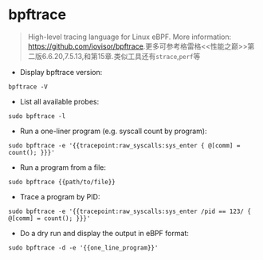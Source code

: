 # bpftrace

> High-level tracing language for Linux eBPF.
> More information: <https://github.com/iovisor/bpftrace>.更多可参考格雷格<<性能之巅>>第二版6.6.20,7.5.13,和第15章.类似工具还有`strace`,`perf`等

- Display bpftrace version:

`bpftrace -V`

- List all available probes:

`sudo bpftrace -l`

- Run a one-liner program (e.g. syscall count by program):

`sudo bpftrace -e '{{tracepoint:raw_syscalls:sys_enter { @[comm] = count(); }}}'`

- Run a program from a file:

`sudo bpftrace {{path/to/file}}`

- Trace a program by PID:

`sudo bpftrace -e '{{tracepoint:raw_syscalls:sys_enter /pid == 123/ { @[comm] = count(); }}}'`

- Do a dry run and display the output in eBPF format:

`sudo bpftrace -d -e '{{one_line_program}}'`
